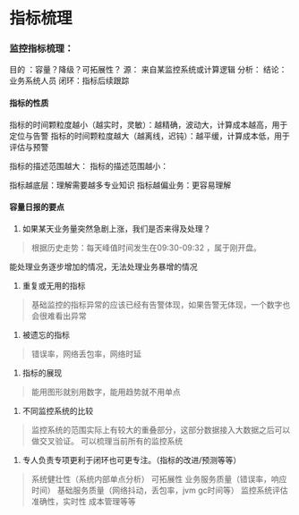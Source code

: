 # 指标梳理

### 监控指标梳理：

目的 ：容量？降级？可拓展性？ 源： 来自某监控系统或计算逻辑 分析： 结论：业务系统人员 闭环：指标后续跟踪

#### 指标的性质

指标的时间颗粒度越小（越实时，灵敏）：越精确，波动大，计算成本越高，用于定位与告警 指标的时间颗粒度越大（越离线，迟钝）：越平缓，计算成本低，用于评估与预警

指标的描述范围越大： 指标的描述范围越小：

指标越底层：理解需要越多专业知识 指标越偏业务：更容易理解

#### 容量日报的要点

1. 如果某天业务量突然急剧上涨，我们是否来得及处理？

> 根据历史走势：每天峰值时间发生在09:30-09:32 ，属于刚开盘。

能处理业务逐步增加的情况，无法处理业务暴增的情况

1. 重复或无用的指标

> 基础监控的指标异常的应该已经有告警体现，如果告警无体现，一个数字也会很难看出异常

1. 被遗忘的指标

> 错误率，网络丢包率，网络时延

1. 指标的展现

> 能用图形就别用数字，能用趋势就不用单点

1. 不同监控系统的比较

> 监控系统的范围实际上有较大的重叠部分，这部分数据接入大数据之后可以做交叉验证。 可以梳理当前所有的监控系统

1. 专人负责专项更利于闭环也可更专注。（指标的改进/预测等等）

> 系统健壮性（系统内部单点分析） 可拓展性 业务服务质量（错误率，响应时间） 基础服务质量（网络抖动，丢包率，jvm gc时间等） 监控系统评估 准确性，实时性 成本管理等等
